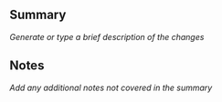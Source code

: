 ## Summary
_Generate or type a brief description of the changes_

## Notes
_Add any additional notes not covered in the summary_
